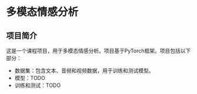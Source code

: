 # 多模态情感分析

## 项目简介

这是一个课程项目，用于多模态情感分析。项目基于PyTorch框架。项目包括以下部分：

- 数据集：包含文本、音频和视频数据，用于训练和测试模型。
- 模型：TODO
- 训练和测试：TODO
